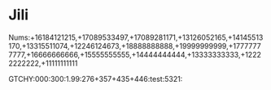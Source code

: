 # Jili

Nums:+16184121215,+17089533497,+17089281171,+13126052165,+14145513170,+13315511074,+12246124673,+18888888888,+19999999999,+17777777777,+16666666666,+15555555555,+14444444444,+13333333333,+12222222222,+11111111111

GTCHY:000:300:1.99:276+357+435+446:test:5321:
